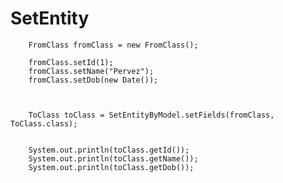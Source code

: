 # SetEntity

    
		
		FromClass fromClass = new FromClass();
		
		fromClass.setId(1);
		fromClass.setName("Pervez");
		fromClass.setDob(new Date());
		
		
		
		ToClass toClass = SetEntityByModel.setFields(fromClass, ToClass.class);
		
		
		System.out.println(toClass.getId());
		System.out.println(toClass.getName());
		System.out.println(toClass.getDob());
